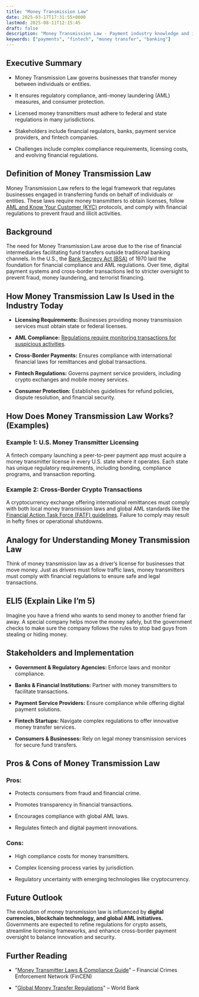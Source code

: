 ```yaml
---
title: "Money Transmission Law"
date: 2025-03-17T17:31:55+0000
lastmod: 2025-08-11T12:15:45
draft: false
description: "Money Transmission Law - Payment industry knowledge and insights"
keywords: ["payments", "fintech", "money transfer", "banking"]
---
```


## Executive Summary

- Money Transmission Law governs businesses that transfer money between individuals or entities.

- It ensures regulatory compliance, anti-money laundering (AML) measures, and consumer protection.

- Licensed money transmitters must adhere to federal and state regulations in many jurisdictions.

- Stakeholders include financial regulators, banks, payment service providers, and fintech companies.

- Challenges include complex compliance requirements, licensing costs, and evolving financial regulations.

## Definition of Money Transmission Law

Money Transmission Law refers to the legal framework that regulates businesses engaged in transferring funds on behalf of individuals or entities. These laws require money transmitters to obtain licenses, follow [AML and Know Your Customer (KYC)](https://faisalkhanllc.xyz/resources/payments-wiki/k/know-your-customer-kyc-anti-money-laundering-aml/) protocols, and comply with financial regulations to prevent fraud and illicit activities.

## Background

The need for Money Transmission Law arose due to the rise of financial intermediaries facilitating fund transfers outside traditional banking channels. In the U.S., the [Bank Secrecy Act (BSA)](https://faisalkhanllc.xyz/resources/payments-wiki/b/bank-secrecy-act/) of 1970 laid the foundation for financial compliance and AML regulations. Over time, digital payment systems and cross-border transactions led to stricter oversight to prevent fraud, money laundering, and terrorist financing.

## How Money Transmission Law Is Used in the Industry Today

- **Licensing Requirements:** Businesses providing money transmission services must obtain state or federal licenses.

- **AML Compliance:** [Regulations require monitoring transactions for suspicious activities](https://faisalkhanllc.xyz/resources/payments-wiki/a/aml-compliance/).

- **Cross-Border Payments:** Ensures compliance with international financial laws for remittances and global transactions.

- **Fintech Regulations:** Governs payment service providers, including crypto exchanges and mobile money services.

- **Consumer Protection:** Establishes guidelines for refund policies, dispute resolution, and financial security.

## How Does Money Transmission Law Works? (Examples)

### Example 1: U.S. Money Transmitter Licensing

A fintech company launching a peer-to-peer payment app must acquire a money transmitter license in every U.S. state where it operates. Each state has unique regulatory requirements, including bonding, compliance programs, and transaction reporting.

### Example 2: Cross-Border Crypto Transactions

A cryptocurrency exchange offering international remittances must comply with both local money transmission laws and global AML standards like the [Financial Action Task Force (FATF) guidelines](https://faisalkhanllc.xyz/resources/payments-wiki/f/fatf/). Failure to comply may result in hefty fines or operational shutdowns.

## Analogy for Understanding Money Transmission Law

Think of money transmission law as a driver’s license for businesses that move money. Just as drivers must follow traffic laws, money transmitters must comply with financial regulations to ensure safe and legal transactions.

## ELI5 (Explain Like I’m 5)

Imagine you have a friend who wants to send money to another friend far away. A special company helps move the money safely, but the government checks to make sure the company follows the rules to stop bad guys from stealing or hiding money.

## Stakeholders and Implementation

- **Government & Regulatory Agencies:** Enforce laws and monitor compliance.

- **Banks & Financial Institutions:** Partner with money transmitters to facilitate transactions.

- **Payment Service Providers:** Ensure compliance while offering digital payment solutions.

- **Fintech Startups:** Navigate complex regulations to offer innovative money transfer services.

- **Consumers & Businesses:** Rely on legal money transmission services for secure fund transfers.

## Pros & Cons of Money Transmission Law

### Pros:

- Protects consumers from fraud and financial crime.

- Promotes transparency in financial transactions.

- Encourages compliance with global AML laws.

- Regulates fintech and digital payment innovations.

### Cons:

- High compliance costs for money transmitters.

- Complex licensing process varies by jurisdiction.

- Regulatory uncertainty with emerging technologies like cryptocurrency.

## Future Outlook

The evolution of money transmission law is influenced by **digital currencies, blockchain technology, and global AML initiatives.** Governments are expected to refine regulations for crypto assets, streamline licensing frameworks, and enhance cross-border payment oversight to balance innovation and security.

## Further Reading

- "[Money Transmitter Laws & Compliance Guide](https://www.fincen.gov/resources/statutes-regulations/guidance/application-fincens-regulations-persons-administering)" – Financial Crimes Enforcement Network (FinCEN)

- "[Global Money Transfer Regulations](https://www.worldbank.org/en/topic/migration/brief/remittances-knomad)" – World Bank

##
